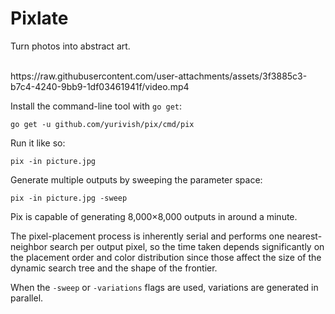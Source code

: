 # Pixlate

Turn photos into abstract art.

<br>
 https://raw.githubusercontent.com/user-attachments/assets/3f3885c3-b7c4-4240-9bb9-1df03461941f/video.mp4



Install the command-line tool with `go get`:

```
go get -u github.com/yurivish/pix/cmd/pix
```

Run it like so:

```
pix -in picture.jpg
```

Generate multiple outputs by sweeping the parameter space:

```
pix -in picture.jpg -sweep
```

Pix is capable of generating 8,000×8,000 outputs in around a minute. 

The pixel-placement process is inherently serial and performs one nearest-neighbor search per output pixel, so the time taken depends significantly on the placement order and color distribution since those affect the size of the dynamic search tree and the shape of the frontier. 

When the `-sweep` or `-variations` flags are used, variations are generated in parallel.
